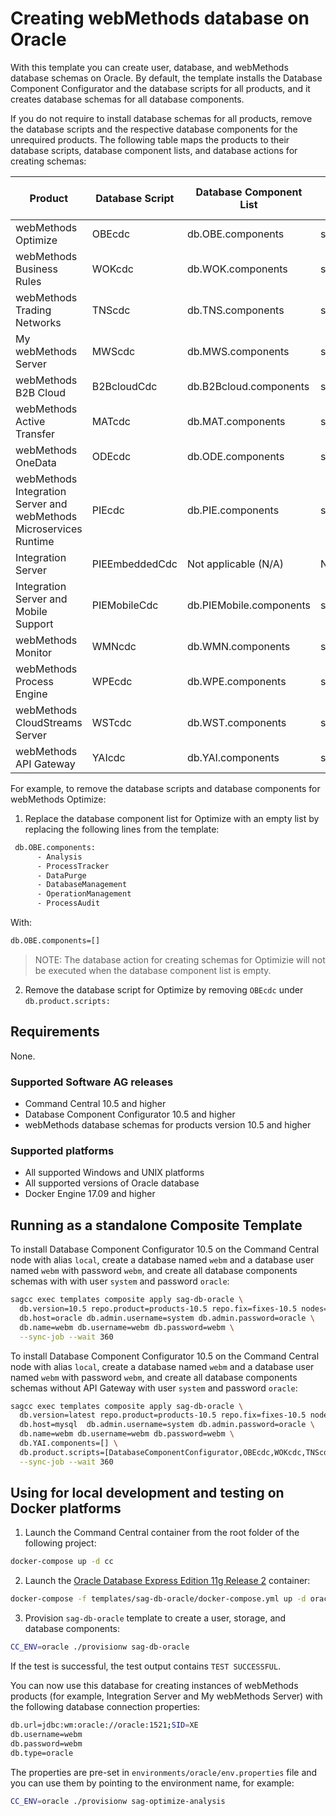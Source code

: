 <!--
 Copyright (c) 2011-2019 Software AG, Darmstadt, Germany and/or Software AG USA Inc.,
 Reston, VA, USA, and/or its subsidiaries and/or its affiliates and/or their licensors.

 SPDX-License-Identifier: Apache-2.0

   Licensed under the Apache License, Version 2.0 (the "License");
   you may not use this file except in compliance with the License.
   You may obtain a copy of the License at

       http://www.apache.org/licenses/LICENSE-2.0

   Unless required by applicable law or agreed to in writing, software
   distributed under the License is distributed on an "AS IS" BASIS,
   WITHOUT WARRANTIES OR CONDITIONS OF ANY KIND, either express or implied.
   See the License for the specific language governing permissions and
   limitations under the License.
-->

# Creating webMethods database on Oracle

With this template you can create user, database, and webMethods database schemas on Oracle. By default, the template installs the Database Component Configurator and the database scripts for all products, and it creates database schemas for all database components.

If you do not require to install database schemas for all products, remove the database scripts and the respective database components for the unrequired products. The following table maps the products to their database scripts, database component lists, and database actions for creating schemas:

Product | Database Script | Database Component List | Database Action for Creating Schemas
--------------------|----------|---------------------|------------------
webMethods Optimize  |OBEcdc  |  db.OBE.components | schemas.OBE
webMethods Business Rules | WOKcdc|  db.WOK.components | schemas.WOK
webMethods Trading Networks | TNScdc  |  db.TNS.components | schemas.TNS
My webMethods Server | MWScdc| db.MWS.components | schemas.MWS
webMethods B2B Cloud  |  B2BcloudCdc| db.B2Bcloud.components | schemas.B2Bcloud
webMethods Active Transfer | MATcdc | db.MAT.components | schemas.MAT
webMethods OneData |  ODEcdc | db.ODE.components | schemas.ODE
webMethods Integration Server and webMethods Microservices Runtime | PIEcdc | db.PIE.components | schemas.PIE
Integration Server | PIEEmbeddedCdc | Not applicable (N/A) | N/A
Integration Server and Mobile Support | PIEMobileCdc | db.PIEMobile.components | schemas.PIEMobile
webMethods Monitor | WMNcdc | db.WMN.components | schemas.WMN
webMethods Process Engine | WPEcdc| db.WPE.components | schemas.WPE
webMethods CloudStreams Server | WSTcdc| db.WST.components | schemas.WST
webMethods API Gateway | YAIcdc| db.YAI.components | schemas.YAI

For example, to remove the database scripts and database components for webMethods Optimize:
1. Replace the database component list for Optimize with an empty list by replacing the following lines from the template:
```bash
 db.OBE.components: 
      - Analysis
      - ProcessTracker
      - DataPurge
      - DatabaseManagement
      - OperationManagement
      - ProcessAudit
```
With:
```bash
db.OBE.components=[]
```
>NOTE: The database action for creating schemas for Optimizie will not be executed when the database component list is empty.
2. Remove the database script for Optimize by removing `OBEcdc` under `db.product.scripts:`

## Requirements

None.

### Supported Software AG releases

* Command Central 10.5 and higher
* Database Component Configurator 10.5 and higher
* webMethods database schemas for products version 10.5 and higher

### Supported platforms

* All supported Windows and UNIX platforms
* All supported versions of Oracle database   
* Docker Engine 17.09 and higher

## Running as a standalone Composite Template

To install Database Component Configurator 10.5 on the Command Central node with alias `local`, create a database named `webm` and a database user named `webm` with password `webm`, and create all database components schemas with with user `system` and password `oracle`:

```bash
sagcc exec templates composite apply sag-db-oracle \
  db.version=10.5 repo.product=products-10.5 repo.fix=fixes-10.5 nodes=local \
  db.host=oracle db.admin.username=system db.admin.password=oracle \
  db.name=webm db.username=webm db.password=webm \
  --sync-job --wait 360
```

To install Database Component Configurator 10.5 on the Command Central node with alias `local`, create a database named `webm` and a database user named `webm` with password `webm`, and create all database components schemas without API Gateway  with user `system` and password `oracle`:

```bash
sagcc exec templates composite apply sag-db-oracle \
  db.version=latest repo.product=products-10.5 repo.fix=fixes-10.5 nodes=local \
  db.host=mysql  db.admin.username=system db.admin.password=oracle \
  db.name=webm db.username=webm db.password=webm \
  db.YAI.components=[] \
  db.product.scripts=[DatabaseComponentConfigurator,OBEcdc,WOKcdc,TNScdc,MWScdc,B2BCloudCdc,MATcdc,ODEcdc,PIEcdc, \      PIEEmbeddedCdc,PIEMobileCdc,WMNcdc,WPEcdc,WSTcdc] \
  --sync-job --wait 360
```

## Using for local development and testing on Docker platforms

1. Launch the Command Central container from the root folder of the following project:

```bash
docker-compose up -d cc
```

2. Launch the [Oracle Database Express Edition 11g Release 2](https://hub.docker.com/r/wnameless/oracle-xe-11g/) container:

```bash
docker-compose -f templates/sag-db-oracle/docker-compose.yml up -d oracle
```

3. Provision `sag-db-oracle` template to create a user, storage, and database components:

```bash
CC_ENV=oracle ./provisionw sag-db-oracle
```

If the test is successful, the test output contains `TEST SUCCESSFUL`.

You can now use this database for creating instances of webMethods products (for example, Integration Server and My webMethods Server) with the following database connection properties:

```bash
db.url=jdbc:wm:oracle://oracle:1521;SID=XE
db.username=webm
db.password=webm
db.type=oracle
```

The properties are pre-set in `environments/oracle/env.properties` file and you can use them by pointing to the environment name, for example:

```bash
CC_ENV=oracle ./provisionw sag-optimize-analysis
```
